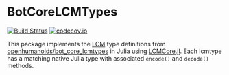 # BotCoreLCMTypes

[![Build Status](https://travis-ci.org/rdeits/BotCoreLCMTypes.jl.svg?branch=master)](https://travis-ci.org/rdeits/BotCoreLCMTypes.jl)
[![codecov.io](https://codecov.io/github/rdeits/BotCoreLCMTypes.jl/coverage.svg?branch=master)](https://codecov.io/github/rdeits/BotCoreLCMTypes.jl?branch=master)

This package implements the [LCM](http://lcm-proj.github.io/) type definitions from [openhumanoids/bot_core_lcmtypes](https://github.com/openhumanoids/bot_core_lcmtypes) in Julia using [LCMCore.jl](https://github.com/JuliaRobotics/LCMCore.jl). Each lcmtype has a matching native Julia type with associated `encode()` and `decode()` methods.
